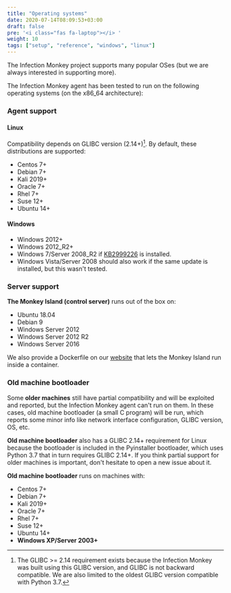 ```yaml
---
title: "Operating systems"
date: 2020-07-14T08:09:53+03:00
draft: false
pre: '<i class="fas fa-laptop"></i> '
weight: 10
tags: ["setup", "reference", "windows", "linux"] 
---
```


The Infection Monkey project supports many popular OSes (but we are always interested in supporting more).

The Infection Monkey agent has been tested to run on the following operating systems (on the x86_64 architecture):

### Agent support

#### Linux

Compatibility depends on GLIBC version (2.14+)[^1]. By default, these distributions are supported:

- Centos 7+
- Debian 7+
- Kali 2019+
- Oracle 7+
- Rhel 7+
- Suse 12+
- Ubuntu 14+

#### Windows

- Windows 2012+
- Windows 2012_R2+
- Windows 7/Server 2008_R2 if [KB2999226](https://support.microsoft.com/en-us/help/2999226/update-for-universal-c-runtime-in-windows) is installed.
- Windows Vista/Server 2008 should also work if the same update is installed, but this wasn't tested.

### Server support

**The Monkey Island (control server)** runs out of the box on:

- Ubuntu 18.04
- Debian 9
- Windows Server 2012
- Windows Server 2012 R2
- Windows Server 2016

We also provide a Dockerfile on our [website](http://infectionmonkey.com/) that lets the Monkey Island run inside a container.

### Old machine bootloader

Some **older machines** still have partial compatibility and will be exploited and reported, but the Infection Monkey agent can't run on them. In these cases, old machine bootloader (a small C program) will be run, which reports some minor info like network interface configuration, GLIBC version, OS, etc.

**Old machine bootloader** also has a GLIBC 2.14+ requirement for Linux because the bootloader is included in the Pyinstaller bootloader, which uses Python 3.7 that in turn requires GLIBC 2.14+. If you think partial support for older machines is important, don't hesitate to open a new issue about it.

**Old machine bootloader** runs on machines with:

- Centos 7+
- Debian 7+
- Kali 2019+
- Oracle 7+
- Rhel 7+
- Suse 12+
- Ubuntu 14+
- **Windows XP/Server 2003+**

[^1]: The GLIBC >= 2.14 requirement exists because the Infection Monkey was built using this GLIBC version, and GLIBC is not backward compatible. We are also limited to the oldest GLIBC version compatible with Python 3.7.
